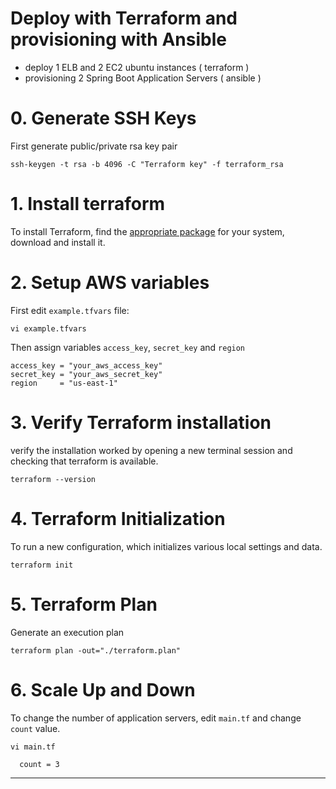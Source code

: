# Deploy with Terraform and provisioning with Ansible 
- deploy 1 ELB and 2 EC2 ubuntu instances        ( terraform )
- provisioning 2 Spring Boot Application Servers ( ansible )

# 0. Generate SSH Keys 
First generate public/private rsa key pair
```
ssh-keygen -t rsa -b 4096 -C "Terraform key" -f terraform_rsa
```

# 1. Install terraform
To install Terraform, find the [appropriate package] for your system, download and install it.

# 2. Setup AWS variables 
First edit `example.tfvars` file:
```
vi example.tfvars
```

Then assign variables `access_key`, `secret_key` and `region` 
```
access_key = "your_aws_access_key"
secret_key = "your_aws_secret_key"
region     = "us-east-1"
```

# 3. Verify Terraform installation
verify the installation worked by opening a new terminal session and checking that terraform is available. 
```
terraform --version
```

# 4. Terraform Initialization
To run a new configuration, which initializes various local settings and data. 
```
terraform init
```

# 5. Terraform Plan
Generate an execution plan 
```
terraform plan -out="./terraform.plan"
```

# 6. Scale Up and Down
To change the number of application servers, edit `main.tf` and change `count` value.
```
vi main.tf
 
  count = 3
```


---
[appropriate package]: <https://www.terraform.io/downloads.html>
